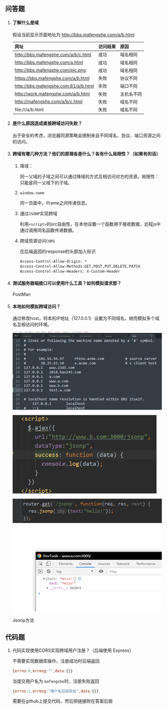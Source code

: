## 问答题

1. #### 了解什么是域

   假设当前显示页面地址为 http://bbs.mafengshe.com/a/b.html

   | 网址                                 | 访问结果 | 原因       |
   | ------------------------------------ | -------- | ---------- |
   | http://bbs.mafengshe.com/a/b/c.html  | 成功     | 域名相同   |
   | http://bbs.mafengshe.com/a.html      | 成功     | 域名相同   |
   | http://bbs.mafengshe.com/pic.png     | 成功     | 域名相同   |
   | https://bbs.mafengshe.com/a/b.html   | 失败     | 协议不同   |
   | http://bbs.mafengshe.com:81/a/b.html | 失败     | 端口不同   |
   | http://work.mafengshe.com/a/b.html   | 失败     | 主机名不同 |
   | http://mafengshe.com/a/b/c.html      | 失败     | 域名不同   |
   | file:///a/b.html                     | 失败     | 域名不同   |

2. #### 是什么原因造成直接跨域访问失败？

   出于安全的考虑，浏览器同源策略会限制来自不同域名、协议、端口资源之间的访问。

3. #### 跨域有哪几种方法？他们的原理各是什么？各有什么局限性？（如果有的话）

   1. 降域：

      同一父域的子域之间可以通过降域的方式互相访问对方的资源。局限性：只能是同一父域下的子域。

   2. `window.name`

      同一页面中，iframe之间传递信息。

   3. 通过`JSONP`实现跨域

      利用`<script>`的src自由性，在本地设置一个函数用于接收数据，远程js中通过调用同名函数传递数据。

   4. 跨域资源访问`CORS`

      在后端返回的response的头部加入标识

      ```
      Access-Control-Allow-Origin: *
      Access-Control-Allow-Methods:GET,POST,PUT,DELETE,PATCH
      Access-Control-Allow-Headers: X-Custom-Header
      ```

4. #### 测试服务器端接口可以使用什么工具？如何模拟请求那？

   PostMan

   

5. #### 本地如何模拟跨域访问？

   通过修改host，将本机IP地址（127.0.0.1）设置为不同域名，继而模拟多个域名互相访问的环境。

   ![1568109885816](mk.assets/1568109885816.png) 

   ![1568364424399](mk.assets/1568364424399.png) 

   ![1568365494966](mk.assets/1568365494966.png)  

   ![1568345008726](mk.assets/1568345008726.png)  

   Jsonp方法

## 代码题

1. 代码实现使用CORS实现跨域用户注册？（后端使用 Express）

   不需要实现数据库操作，注册成功时后端返回

   ```javascript
   {errno:0,errmsg:"",data:{}}
   ```

   当提交用户名为 `mafengshe`时，注册失败返回

   ```javascript
   {errno:1,errmsg:"用户名已经存在",data:{}}
   ```

   需要在github上提交代码，然后把链接附在答案后面

   